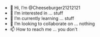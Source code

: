 - 👋 Hi, I’m @Cheeseburger21212121
- 👀 I’m interested in ... stuff
- 🌱 I’m currently learning ... stuff
- 💞️ I’m looking to collaborate on ... nothing
- 📫 How to reach me ... you don't
